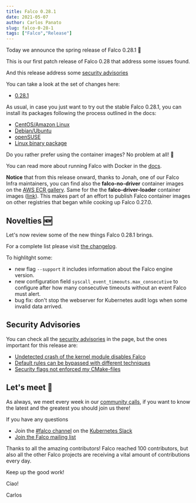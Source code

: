 ```yaml
---
title: Falco 0.28.1
date: 2021-05-07
author: Carlos Panato
slug: falco-0-28-1
tags: ["Falco","Release"]
---
```


Today we announce the spring release of Falco 0.28.1 🌱

This is our first patch release of Falco 0.28 that address some issues found.

And this release address some [security advisories](https://github.com/falcosecurity/falco/security/advisories)

You can take a look at the set of changes here:

- [0.28.1](https://github.com/falcosecurity/falco/releases/tag/0.28.1)

As usual, in case you just want to try out the stable Falco 0.28.1, you can install its packages following the process outlined in the docs:

- [CentOS/Amazon Linux](https://falco.org/docs/getting-started/installation/#centos-rhel)
- [Debian/Ubuntu](https://falco.org/docs/getting-started/installation/#debian)
- [openSUSE](https://falco.org/docs/getting-started/installation/#suse)
- [Linux binary package](https://falco.org/docs/getting-started/installation/#linux-binary)

Do you rather prefer using the container images? No problem at all! 🐳

You can read more about running Falco with Docker in the [docs](https://falco.org/docs/getting-started/running/#docker).

**Notice** that from this release onward, thanks to Jonah, one of our Falco Infra maintainers, you can find also the **falco-no-driver** container images on the [AWS ECR gallery](https://gallery.ecr.aws/falcosecurity/falco-no-driver). Same for the the **falco-driver-loader** container images ([link](https://gallery.ecr.aws/falcosecurity/falco-driver-loader)). This makes part of an effort to publish Falco container images on other registries that began while cooking up Falco 0.27.0.

## Novelties 🆕

Let's now review some of the new things Falco 0.28.1 brings.

For a complete list please visit [the changelog](https://github.com/falcosecurity/falco/releases/tag/0.28.1).

To highlitght some:

- new flag `--support` it includes information about the Falco engine version.
- new configuration field `syscall_event_timeouts.max_consecutive` to configure after how many consecutive timeouts without an event Falco must alert.
- bug fix: don't stop the webserver for Kubernetes audit logs when some invalid data arrived.


## Security Advisories

You can check all the [security advisories](https://github.com/falcosecurity/falco/security/advisories) in the page, but the ones important for this release are:

- [Undetected crash of the kernel module disables Falco](https://github.com/falcosecurity/falco/security/advisories/GHSA-c7mr-v692-9p4g)
- [Default rules can be bypassed with different techniques](https://github.com/falcosecurity/falco/security/advisories/GHSA-rfgw-vmxp-hp5g)
- [Security flags not enforced my CMake-files](https://github.com/falcosecurity/falco/security/advisories/GHSA-qfjf-hpq4-6m37)

## Let's meet 🤝

As always, we meet every week in our [community calls](https://github.com/falcosecurity/community),
if you want to know the latest and the greatest you should join us there!

If you have any questions

- Join the [#falco channel](https://kubernetes.slack.com/messages/falco) on the [Kubernetes Slack](https://slack.k8s.io)
- [Join the Falco mailing list](https://lists.cncf.io/g/cncf-falco-dev)

Thanks to all the amazing contributors! Falco reached 100 contributors, but also all the other Falco projects are receiving a vital amount of contributions every day.

Keep up the good work!

Ciao!

Carlos

